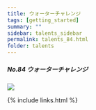```yaml
---
title: ウォーターチャレンジ
tags: [getting_started]
summary: ""
sidebar: talents_sidebar
permalink: talents_84.html
folder: talents
---
```



##### No.84 ウォーターチャレンジ

![](https://yt3.ggpht.com/ytc/AKedOLTbCtN02EVfFE-YogZWgxCbRLhByR3LD-ACoef0xg=s176-c-k-c0x00ffffff-no-rj)






{% include links.html %}
